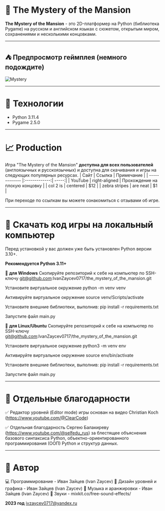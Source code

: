 # :european_castle: The Mystery of the Mansion
**The Mystery of the Mansion** - это 2D-платформер на Python (библиотека Pygame) на русском и английском языках с сюжетом, открытым миром, сохранениями и несколькими концовками.
__________________
## :tent: Предпросмотр геймплея (немного подождите)
![Mystery](https://github.com/IvanZaycev0717/the_mystery_of_the_mansion/assets/111955306/96de1ce3-7f91-4947-9391-b8b4d7e4cc42)
_________________

# :scroll: Технологии
- Python 3.11.4
- Pygame 2.5.0
_________________
# :chart_with_upwards_trend: Production
Игра "The Mystery of the Mansion" **доступна для всех пользователей** (англоязычных и русскоязычных) и доступна для скачивания и игры на следующих популярных ресурсах.
| Сайт        | Ссылка           | Примечание  |
| ------------- |:-------------:| -----:|
| YouTube      | right-aligned | Прохождение на плохую концовку |
| col 2 is      | centered      |   $12 |
| zebra stripes | are neat      |    $1 |

При переходе по ссылкам вы можете ознакомиться с отзывами об игре.
________________
# :bookmark_tabs: Скачать код игры на локальный компьютер
Перед установкой у вас должен уже быть установлен Python версии 3.10+.

**Рекомендуется Python 3.11+**

:postbox: **для Windows**
Скопируйте репозиторий к себе на компьютер по SSH-ключу git@github.com:IvanZaycev0717/the_mystery_of_the_mansion.git

Установите виртуальное окружение python -m venv venv

Активируйте виртуальное окружение source venv/Scripts/activate

Установите внешние библиотеки, выполнив: pip install -r requirements.txt

Запустите файл main.py

🐧 **для Linux/Ubuntu**
Скопируйте репозиторий к себе на компьютер по SSH-ключу git@github.com:IvanZaycev0717/the_mystery_of_the_mansion.git

Установите виртуальное окружение python3 -m venv env

Активируйте виртуальное окружение source env/bin/activate

Установите внешние библиотеки, выполнив: pip install -r requirements.txt

Запустите файл main.py
______________________
# :muscle: Отдельные благодарности
:white_check_mark: Редактор уровней (Editor mode) игры основан на видео Christian Koch (https://www.youtube.com/@ClearCode)

:white_check_mark: Отдельная благодарность Сергею Балакиреву (https://www.youtube.com/@selfedu_rus) за блестящее объяснения базового синтаксиса Python, объектно-ориентированного программирования (ООП) Python и структур данных.
_____________________
# 🧙 Автор
:computer: Программирование - Иван Зайцев (Ivan Zaycev)
:art: Дизайн уровней и графика - Иван Зайцев (Ivan Zaycev)
:musical_keyboard: Музыка и аранжировки - Иван Зайцев (Ivan Zaycev)
:musical_score: Звуки - mixkit.co/free-sound-effects/

**2023 год**
ivzaycev0717@yandex.ru




